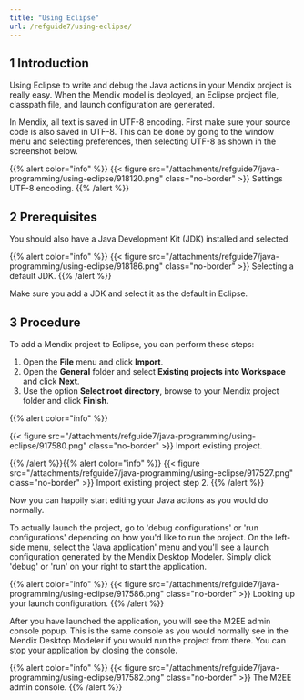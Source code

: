 ```yaml
---
title: "Using Eclipse"
url: /refguide7/using-eclipse/
---
```


## 1 Introduction

Using Eclipse to write and debug the Java actions in your Mendix project is really easy. When the Mendix model is deployed, an Eclipse project file, classpath file, and launch configuration are generated.

In Mendix, all text is saved in UTF-8 encoding. First make sure your source code is also saved in UTF-8\. This can be done by going to the window menu and selecting preferences, then selecting UTF-8 as shown in the screenshot below.

{{% alert color="info" %}}
{{< figure src="/attachments/refguide7/java-programming/using-eclipse/918120.png" class="no-border" >}}
Settings UTF-8 encoding.
{{% /alert %}}

## 2 Prerequisites

You should also have a Java Development Kit (JDK) installed and selected.

{{% alert color="info" %}}
{{< figure src="/attachments/refguide7/java-programming/using-eclipse/918186.png" class="no-border" >}}
Selecting a default JDK.
{{% /alert %}}

Make sure you add a JDK and select it as the default in Eclipse.

## 3 Procedure

To add a Mendix project to Eclipse, you can perform these steps:

1. Open the **File** menu and click **Import**.
2. Open the **General** folder and select **Existing projects into Workspace** and click **Next**.
3. Use the option **Select root directory**, browse to your Mendix project folder and click **Finish**.

{{% alert color="info" %}}

{{< figure src="/attachments/refguide7/java-programming/using-eclipse/917580.png" class="no-border" >}}
Import existing project.

{{% /alert %}}{{% alert color="info" %}}
{{< figure src="/attachments/refguide7/java-programming/using-eclipse/917527.png" class="no-border" >}}
Import existing project step 2.
{{% /alert %}}

Now you can happily start editing your Java actions as you would do normally.

To actually launch the project, go to 'debug configurations' or 'run configurations' depending on how you'd like to run the project. On the left-side menu, select the 'Java application' menu and you'll see a launch configuration generated by the Mendix Desktop Modeler. Simply click 'debug' or 'run' on your right to start the application.

{{% alert color="info" %}}
{{< figure src="/attachments/refguide7/java-programming/using-eclipse/917586.png" class="no-border" >}}
Looking up your launch configuration.
{{% /alert %}}

After you have launched the application, you will see the M2EE admin console popup. This is the same console as you would normally see in the Mendix Desktop Modeler if you would run the project from there. You can stop your application by closing the console.

{{% alert color="info" %}}
{{< figure src="/attachments/refguide7/java-programming/using-eclipse/917582.png" class="no-border" >}}
The M2EE admin console.
{{% /alert %}}

